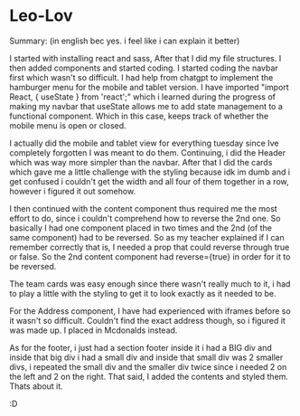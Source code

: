 # Leo-Lov
Summary: (in english bec yes. i feel like i can explain it better)

I started with installing react and sass, After that I did my file structures. I then added components and started coding. I started coding the navbar first which wasn't so difficult. I had help from chatgpt to implement the hamburger menu for the mobile and tablet version. I have imported "import React, { useState } from 'react';" which i learned during the progress of making my navbar that useState allows me to add state management to a functional component. Which in this case, keeps track of whether the mobile menu is open or closed.

I actually did the mobile and tablet view for everything tuesday since Ive completely forgotten I was meant to do them. Continuing, i did the Header which was way more simpler than the navbar. After that I did the cards which gave me a little challenge with the styling because idk im dumb and i get confused i couldn't get the width and all four of them together in a row, however i figured it out somehow. 

I then continued with the content component thus required me the most effort to do, since i couldn't comprehend how to reverse the 2nd one. So basically I had one component placed in two times and the 2nd (of the same component) had to be reversed. So as my teacher explained if I can remember correctly that is, I needed a prop that could reverse through true or false. So the 2nd content component had reverse={true} in order for it to be reversed. 

The team cards was easy enough since there wasn't really much to it, i had to play a little with the styling to get it to look exactly as it needed to be.

For the Address component, I have had experienced with iframes before so it wasn't so difficult. Couldn't find the exact address though, so i figured it was made up. I placed in Mcdonalds instead. 

As for the footer, i just had a section footer inside it i had a BIG div and inside that big div i had a small div and inside that small div was 2 smaller divs, i repeated the small div and the smaller div twice since i needed 2 on the left and 2 on the right. That said, I added the contents and styled them. Thats about it. 

:D
